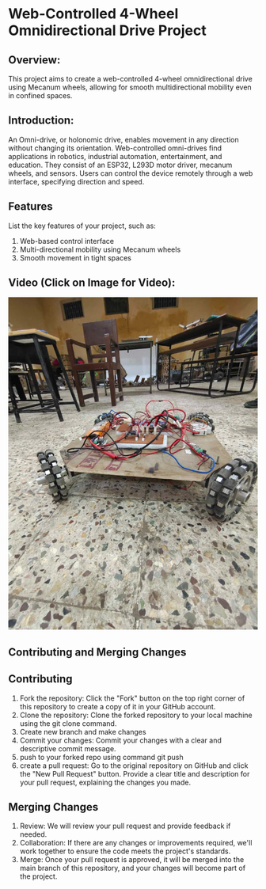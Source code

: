 # Web-Controlled 4-Wheel Omnidirectional Drive Project

## Overview: 
  This project aims to create a web-controlled 4-wheel omnidirectional drive using Mecanum wheels, allowing for smooth multidirectional mobility even in confined spaces.

## Introduction:
  An Omni-drive, or holonomic drive, enables movement in any direction without changing its orientation. Web-controlled omni-drives find applications in robotics, industrial automation, entertainment, and education. They consist of an ESP32, L293D motor driver, mecanum wheels, and sensors. Users can control the device remotely through a web interface, specifying direction and speed.

## Features
List the key features of your project, such as:

1. Web-based control interface  
2. Multi-directional mobility using Mecanum wheels   
3. Smooth movement in tight spaces

## Video (Click on Image for Video):

[![Watch the video](https://github.com/sidd-phoenix/Omni-web-drive/blob/main/screenshots/WhatsApp%20Image%202025-03-06%20at%2002.35.05_2affeb40.jpg)](https://www.youtube.com/shorts/Z52UOAk26l4)



## Contributing and Merging Changes
## Contributing
1. Fork the repository: Click the "Fork" button on the top right corner of this repository to create a copy of it in your GitHub account.
2. Clone the repository: Clone the forked repository to your local machine using the git clone command.
3. Create new branch and make changes
4. Commit your changes: Commit your changes with a clear and descriptive commit message.
5. push to your forked repo using command git push
6. create a pull request: Go to the original repository on GitHub and click the "New Pull Request" button. Provide a clear title and description for your pull request, explaining the changes you made.

## Merging Changes
1. Review: We will review your pull request and provide feedback if needed.
2. Collaboration: If there are any changes or improvements required, we'll work together to ensure the code meets the project's standards.
3. Merge: Once your pull request is approved, it will be merged into the main branch of this repository, and your changes will become part of the project.

